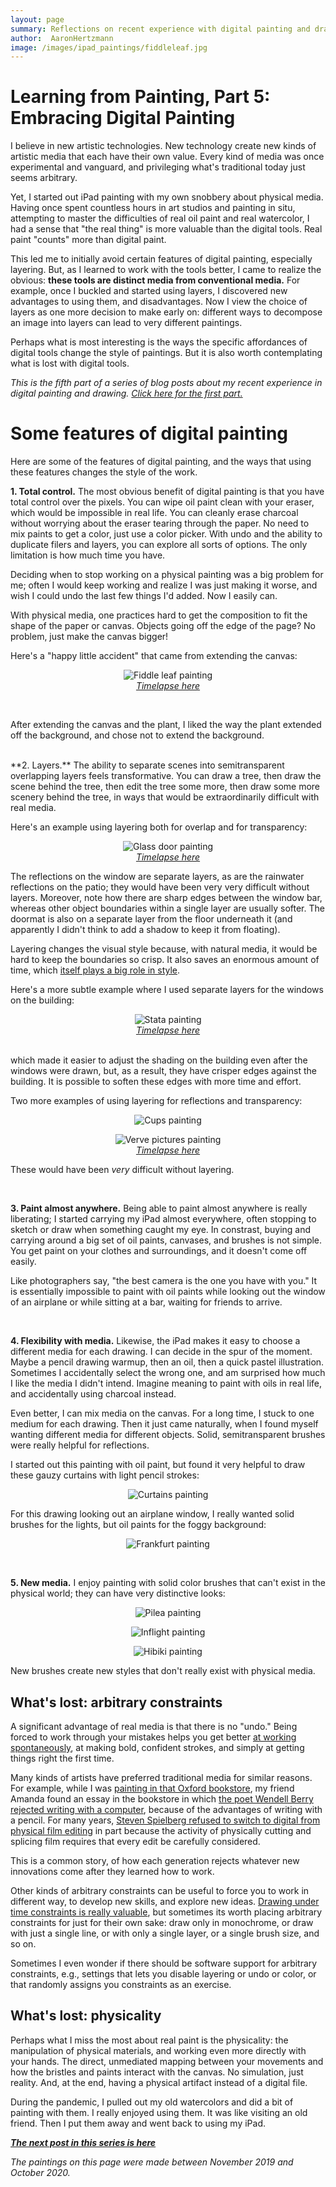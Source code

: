 ```yaml
---
layout: page
summary: Reflections on recent experience with digital painting and drawing
author:  AaronHertzmann
image: /images/ipad_paintings/fiddleleaf.jpg
---
```





# Learning from Painting, Part 5: Embracing Digital Painting


I believe in new artistic technologies. New technology create new kinds of artistic media that each have their own value. Every kind of media was once experimental and vanguard, and privileging what's traditional today just seems arbitrary. 

Yet, I started out iPad painting with my own snobbery about physical media.
Having once spent countless hours in art studios and painting in situ, attempting to master the difficulties of real oil paint and real watercolor, I had a sense that "the real thing" is more valuable than the digital tools. Real paint "counts" more than digital paint.

This led me to initially avoid certain features of digital painting, especially layering. But, as I learned to work with the tools better, I came to realize the obvious: **these tools are distinct media from conventional media.** For example, once I buckled and started using layers, I discovered new advantages to using them, and disadvantages. Now I view the choice of layers as one more decision to make early on: different ways to decompose an image into layers can lead to very different paintings.

Perhaps what is most interesting is the ways the specific affordances of digital tools change the style of paintings.  But it is also worth contemplating what is lost with digital tools.

*This is the fifth part of a series of blog posts about my recent experience in digital painting and drawing. [Click here for the first part.](/2020/10/05/art-is-a-process.html)*  


Some features of digital painting
===

Here are some of the features of digital painting, and the ways that using these features changes the style of the work.

**1. Total control.** 
The most obvious benefit of digital painting is that you have total control over the pixels. You can wipe oil paint clean with your eraser, which would be impossible in real life. You can cleanly erase charcoal without worrying about the eraser tearing through the paper.  No need to mix paints to get a color, just use a color picker. With undo and the ability to duplicate filers and layers, you can explore all sorts of options.  The only limitation is how much time you have.

Deciding when to stop working on a physical painting was a big problem for me; often I would keep working and realize I was just making it worse, and wish I could undo the last few things I'd added. Now I easily can.

With physical media, one practices hard to get the composition to fit the shape of the paper or canvas. Objects going off the edge of the page? No problem, just make the canvas bigger!

Here's a "happy little accident" that came from extending the canvas:

<center>
<figure>
<img src="../../../images/ipad_paintings/fiddleleaf.jpg" alt="Fiddle leaf painting">
<figcaption align="center"><I>
<a href="https://www.instagram.com/p/B7lkjXip-g5/">Timelapse here</a>
</I></figcaption>
</figure>
</center>
<br>

After extending the canvas and the plant, I liked the way the plant  extended off the background, and chose not to extend the background.

<BR>
**2. Layers.**
The ability to separate scenes into semitransparent overlapping layers feels transformative. You can draw a tree, then draw the scene behind the tree, then edit the tree some more, then draw some more scenery behind the tree, in ways that would be extraordinarily difficult with real media. 

Here's an example using layering both for overlap and for transparency:
<center>
<figure>
<img src="../../../images/ipad_paintings/glassdoor.jpg" alt="Glass door painting">
<figcaption align="center"><I>
<a href="https://www.instagram.com/p/B9wxiwfpl7S/">Timelapse here</a>
</I></figcaption>
</figure>
</center>
The reflections on the window are separate layers, as are the rainwater reflections on the patio; they would have been very very difficult without layers.  Moreover, note how there are sharp edges between the window bar, whereas other object boundaries within a single layer are usually softer. The doormat is also on a separate layer from the floor underneath it (and apparently I didn't think to add a shadow to keep it from floating).

Layering changes the visual style because, with natural media, it would be hard to keep the boundaries so crisp. It also saves an enormous amount of time, which [itself plays a big role in style](/2020/10/26/time-and-speed.html).

Here's a more subtle example where I used separate layers for the windows on the building:
<center>
<figure>
<img src="../../../images/ipad_paintings/stata.jpg" alt="Stata painting">
<figcaption align="center"><I>
<a href="https://www.instagram.com/p/B5QI2LsJzF9/">Timelapse here</a>
</I></figcaption>
</figure>
</center>
<br>
which made it easier to adjust the shading on the building even after the windows were drawn, but, as a result, they have crisper edges against the building. It is possible to soften these edges with more time and effort.


Two more examples of using layering for reflections and transparency:
<center>
<figure>
<img src="../../../images/ipad_paintings/cups.jpg" alt="Cups painting">
</figure>
</center>


<center>
<figure>
<img src="../../../images/ipad_paintings/verve_pix.jpg" alt="Verve pictures painting">
<figcaption align="center"><I>
<a href="https://www.instagram.com/p/B7oRDebJFyg/">Timelapse here</a>
</I></figcaption>
</figure>
</center>



These would have been *very* difficult without layering.

<BR>

**3. Paint almost anywhere.**
Being able to paint almost anywhere is really liberating; I started carrying my iPad almost everywhere, often stopping to sketch or draw when something caught my eye. In constrast, buying and carrying around a big set of oil paints, canvases, and brushes is not simple. You get paint on your clothes and surroundings, and it doesn't come off easily. 

Like photographers say, "the best camera is the one you have with you." It is essentially impossible to paint with oil paints while looking out the window of an airplane or while sitting at a bar, waiting for friends to arrive.

<BR>

**4. Flexibility with media.**
Likewise, the iPad makes it easy to choose a different media for each drawing. I can decide in the spur of the moment. Maybe a pencil drawing warmup, then an oil, then a quick pastel illustration. Sometimes I accidentally select the wrong one, and am surprised how much I like the media I didn't intend. Imagine meaning to paint with oils in real life, and accidentally using charcoal instead.

Even better, I can mix media on the canvas. For a long time, I stuck to one medium for each drawing. Then it just came naturally, when I found myself wanting different media for different objects. Solid, semitransparent brushes were really helpful for reflections. 

I started out this painting with oil paint, but found it very helpful to draw these gauzy curtains with light pencil strokes:

<center>
<figure>
<img src="../../../images/ipad_paintings/curtains.jpg" alt="Curtains painting">
</figure>
</center>

For this drawing looking out an airplane window, I really wanted solid brushes for the lights, but oil paints for the foggy background:

<center>
<figure>
<img src="../../../images/ipad_paintings/fra.jpg" alt="Frankfurt painting">
</figure>
</center>

<BR>

**5. New media.**
I enjoy painting with solid color brushes that can't exist in the physical world; they can have very distinctive looks:

<center>
<figure>
<img src="../../../images/ipad_paintings/pilea_flat.jpg" alt="Pilea painting">
</figure>
</center>

<center>
	<figure>
<img src="../../../images/ipad_paintings/inflight.jpg" alt="Inflight painting">
</figure>
</center>


<center>
	<figure>
<img src="../../../images/ipad_paintings/hibiki.jpg" alt="Hibiki painting">
</figure>
</center>

New brushes create new styles that don't really exist with physical media.




What's lost: arbitrary constraints
---

A significant advantage of real media is that there is no "undo." Being forced to work through your mistakes helps you get better [at working spontaneously](/2020/10/26/time-and-speed.html), at making bold, confident strokes, and simply at getting things right the first time.

Many kinds of artists have preferred traditional media for similar reasons. For example, while I was [painting in that Oxford bookstore](https://www.instagram.com/p/B5MZ1p-pcKb/), my  friend Amanda found an essay in the bookstore in which [the poet Wendell Berry rejected  writing with a computer](http://classes.matthewjbrown.net/teaching-files/philtech/berry-computer.pdf), because of the advantages of writing with a pencil. For many years, [Steven Spielberg refused to switch to digital from physical film editing](https://cinemontage.org/michael-kahn-steven-spielberg-digital/) in part because the activity of physically cutting and splicing film requires that every edit be carefully considered. 

This is a common story, of how each generation rejects whatever new innovations come after they learned how to work.

Other kinds of arbitrary constraints can be useful to force you to  work in different way, to develop new skills, and explore new ideas.
[Drawing under time constraints is really valuable](/2020/10/26/time-and-speed.html), but sometimes its worth placing arbitrary constraints for just for their own sake: draw only in monochrome, or draw with just a single line, or with only a single layer, or a single brush size, and so on. 

Sometimes I even wonder if there should be software support for arbitrary constraints, e.g., settings that lets you disable layering or undo or color, or that randomly assigns you constraints as an exercise.


What's lost: physicality
---

Perhaps what I miss the most about real paint is the physicality: the manipulation of physical materials, and working even more directly with your hands. The direct, unmediated mapping between your movements and how the bristles and paints interact with the canvas. No simulation, just reality. And, at the end, having a physical artifact instead of a digital file.

During the pandemic, I pulled out my old watercolors and did a bit of painting with them. I really enjoyed using them. It was like visiting an old friend. Then I put them away and went back to using my iPad.

**_[The next post in this series is here](/2020/11/02/abstract-painting.html)_**


*The paintings on this page were made between November 2019 and October 2020.*
